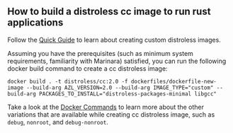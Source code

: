 ## How to build a distroless cc image to run rust applications

Follow the [Quick Guide](/instructions/quickstart.md) to learn about creating custom distroless images.

Assuming you have the prerequisites (such as minimum system requirements, familiarity with Marinara) satisfied, you can run the following docker build command to create a cc distroless image:

`docker build . -t distroless/cc:2.0 -f dockerfiles/dockerfile-new-image --build-arg AZL_VERSION=2.0 --build-arg IMAGE_TYPE="custom" --build-arg PACKAGES_TO_INSTALL="distroless-packages-minimal libgcc"`

Take a look at the [Docker Commands](/instructions/dockercommands.md) to learn more about the other variations that are available while creating cc distroless image, such as `debug`, `nonroot`, and `debug-nonroot`.